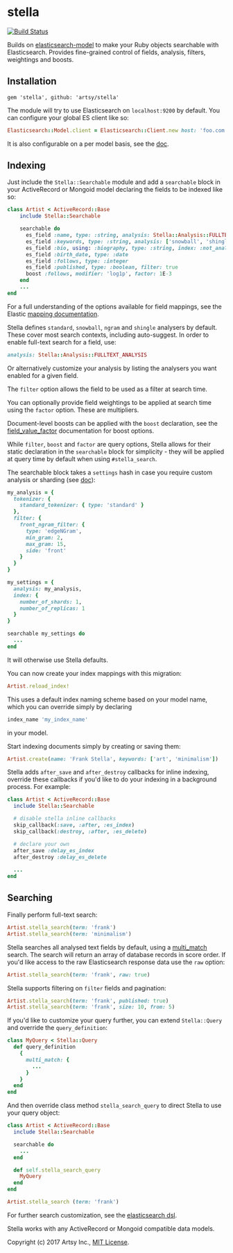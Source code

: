 # stella

[![Build Status](https://travis-ci.org/artsy/stella.svg?branch=master)](https://travis-ci.org/artsy/stella)

Builds on [elasticsearch-model](https://github.com/elastic/elasticsearch-rails/tree/master/elasticsearch-model) to make your Ruby objects searchable with Elasticsearch. Provides fine-grained control of fields, analysis, filters, weightings and boosts.

## Installation

```
gem 'stella', github: 'artsy/stella'
```

The module will try to use Elasticsearch on `localhost:9200` by default. You can configure your global ES client like so:

```ruby
Elasticsearch::Model.client = Elasticsearch::Client.new host: 'foo.com', log: true
```

It is also configurable on a per model basis, see the [doc](https://github.com/elastic/elasticsearch-rails/tree/master/elasticsearch-model#the-elasticsearch-client).

## Indexing

Just include the `Stella::Searchable` module and add a `searchable` block in your ActiveRecord or Mongoid model declaring the fields to be indexed like so:

```ruby
class Artist < ActiveRecord::Base
    include Stella::Searchable

    searchable do
      es_field :name, type: :string, analysis: Stella::Analysis::FULLTEXT_ANALYSIS, factor: 1.0
      es_field :keywords, type: :string, analysis: ['snowball', 'shingle'], factor: 0.5
      es_field :bio, using: :biography, type: :string, index: :not_analyzed
      es_field :birth_date, type: :date
      es_field :follows, type: :integer
      es_field :published, type: :boolean, filter: true
      boost :follows, modifier: 'log1p', factor: 1E-3
    end
    ...
end
```

For a full understanding of the options available for field mappings, see the Elastic [mapping documentation](https://www.elastic.co/guide/en/elasticsearch/reference/2.4/mapping.html). 

Stella defines `standard`, `snowball`, `ngram` and `shingle` analysers by default. These cover most search contexts, including auto-suggest. In order to enable full-text search for a field, use:

```ruby
analysis: Stella::Analysis::FULLTEXT_ANALYSIS
```

Or alternatively customize your analysis by listing the analysers you want enabled for a given field.

The `filter` option allows the field to be used as a filter at search time.

You can optionally provide field weightings to be applied at search time using the `factor` option. These are multipliers. 

Document-level boosts can be applied with the `boost` declaration, see the [field_value_factor](https://www.elastic.co/guide/en/elasticsearch/reference/2.4/query-dsl-function-score-query.html#function-field-value-factor) documentation for boost options. 

While `filter`, `boost` and `factor` are query options, Stella allows for their static declaration in the `searchable` block for simplicity - they will be applied at query time by default when using `#stella_search`.

The searchable block takes a `settings` hash in case you require custom analysis or sharding (see [doc](https://www.elastic.co/guide/en/elasticsearch/guide/current/configuring-analyzers.html)):

```ruby
my_analysis = {
  tokenizer: {
    standard_tokenizer: { type: 'standard' }
  },
  filter: {
    front_ngram_filter: { 
      type: 'edgeNGram', 
      min_gram: 2, 
      max_gram: 15,
      side: 'front' 
    }
  }
}

my_settings = { 
  analysis: my_analysis,
  index: { 
    number_of_shards: 1, 
    number_of_replicas: 1 
  } 
}

searchable my_settings do
  ...
end
```

It will otherwise use Stella defaults.

You can now create your index mappings with this migration: 

```ruby
Artist.reload_index!
```

This uses a default index naming scheme based on your model name, which you can override simply by declaring

```ruby
index_name 'my_index_name'
```

in your model.

Start indexing documents simply by creating or saving them:

```ruby
Artist.create(name: 'Frank Stella', keywords: ['art', 'minimalism'])
```

Stella adds `after_save` and `after_destroy` callbacks for inline indexing, override these callbacks if you'd like to do your indexing in a background process. For example:

```ruby
class Artist < ActiveRecord::Base
  include Stella::Searchable

  # disable stella inline callbacks
  skip_callback(:save, :after, :es_index)
  skip_callback(:destroy, :after, :es_delete)

  # declare your own
  after_save :delay_es_index
  after_destroy :delay_es_delete
  
  ...
end
```

## Searching

Finally perform full-text search:

```ruby
Artist.stella_search(term: 'frank')
Artist.stella_search(term: 'minimalism')
```

Stella searches all analysed text fields by default, using a [multi_match](https://www.elastic.co/guide/en/elasticsearch/guide/current/multi-match-query.html) search. The search will return an array of database records in score order. If you'd like access to the raw Elasticsearch response data use the `raw` option:

```ruby
Artist.stella_search(term: 'frank', raw: true)
```

Stella supports filtering on `filter` fields and pagination:

```ruby
Artist.stella_search(term: 'frank', published: true)
Artist.stella_search(term: 'frank', size: 10, from: 5)
```

If you'd like to customize your query further, you can extend `Stella::Query` and override the `query_definition`:

```ruby
class MyQuery < Stella::Query
  def query_definition
    {
      multi_match: {
        ...
      }
    }
  end
end
```

And then override class method `stella_search_query` to direct Stella to use your query object:

```ruby
class Artist < ActiveRecord::Base
  include Stella::Searchable

  searchable do
    ...
  end

  def self.stella_search_query
    MyQuery
  end
end

Artist.stella_search (term: 'frank')
```

For further search customization, see the [elasticsearch dsl](https://github.com/elastic/elasticsearch-rails/tree/master/elasticsearch-model#the-elasticsearch-dsl). 

Stella works with any ActiveRecord or Mongoid compatible data models.

Copyright (c) 2017 Artsy Inc., [MIT License](LICENSE).
